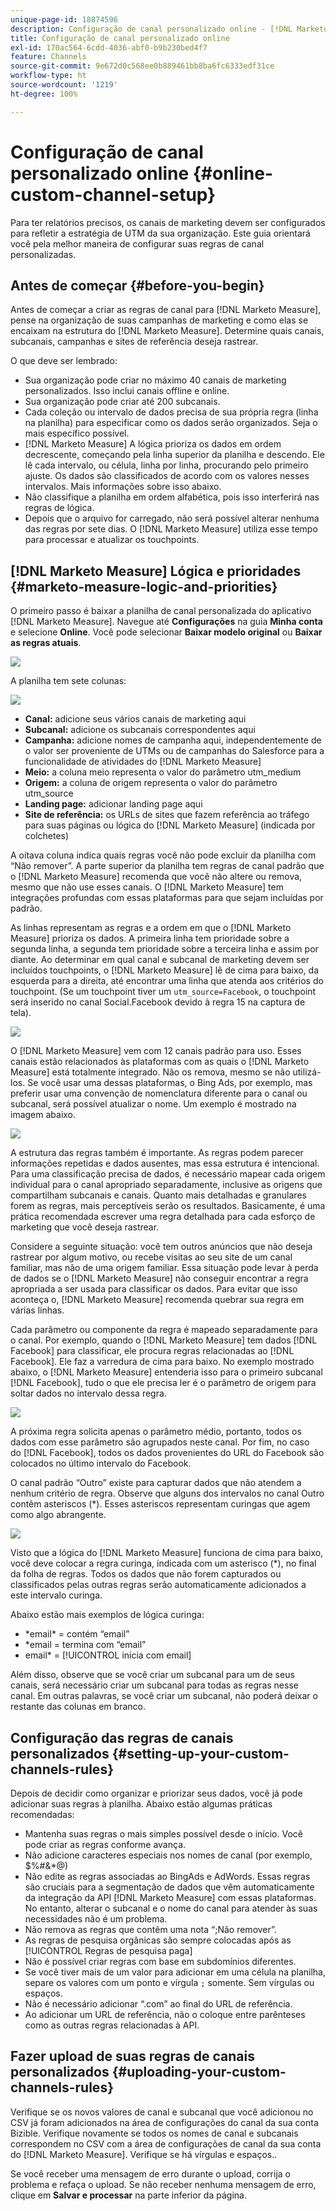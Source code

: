 ```yaml
---
unique-page-id: 18874596
description: Configuração de canal personalizado online - [!DNL Marketo Measure]
title: Configuração de canal personalizado online
exl-id: 170ac564-6cdd-4036-abf0-b9b230bed4f7
feature: Channels
source-git-commit: 9e672d0c568ee0b889461bb8ba6fc6333edf31ce
workflow-type: ht
source-wordcount: '1219'
ht-degree: 100%

---
```


# Configuração de canal personalizado online {#online-custom-channel-setup}

Para ter relatórios precisos, os canais de marketing devem ser configurados para refletir a estratégia de UTM da sua organização. Este guia orientará você pela melhor maneira de configurar suas regras de canal personalizadas.

## Antes de começar {#before-you-begin}

Antes de começar a criar as regras de canal para [!DNL Marketo Measure], pense na organização de suas campanhas de marketing e como elas se encaixam na estrutura do [!DNL Marketo Measure]. Determine quais canais, subcanais, campanhas e sites de referência deseja rastrear.

O que deve ser lembrado:

* Sua organização pode criar no máximo 40 canais de marketing personalizados. Isso inclui canais offline e online.
* Sua organização pode criar até 200 subcanais.
* Cada coleção ou intervalo de dados precisa de sua própria regra (linha na planilha) para especificar como os dados serão organizados. Seja o mais específico possível.
* [!DNL Marketo Measure] A lógica prioriza os dados em ordem decrescente, começando pela linha superior da planilha e descendo. Ele lê cada intervalo, ou célula, linha por linha, procurando pelo primeiro ajuste. Os dados são classificados de acordo com os valores nesses intervalos. Mais informações sobre isso abaixo.
* Não classifique a planilha em ordem alfabética, pois isso interferirá nas regras de lógica.
* Depois que o arquivo for carregado, não será possível alterar nenhuma das regras por sete dias. O [!DNL Marketo Measure] utiliza esse tempo para processar e atualizar os touchpoints.

## [!DNL Marketo Measure] Lógica e prioridades {#marketo-measure-logic-and-priorities}

O primeiro passo é baixar a planilha de canal personalizada do aplicativo [!DNL Marketo Measure]. Navegue até **Configurações** na guia **Minha conta** e selecione **Online**. Você pode selecionar **Baixar modelo original** ou **Baixar as regras atuais**.

![](assets/1.png)

A planilha tem sete colunas:

![](assets/2.png)

* **Canal:** adicione seus vários canais de marketing aqui
* **Subcanal:** adicione os subcanais correspondentes aqui
* **Campanha:** adicione nomes de campanha aqui, independentemente de o valor ser proveniente de UTMs ou de campanhas do Salesforce para a funcionalidade de atividades do [!DNL Marketo Measure]
* **Meio:** a coluna meio representa o valor do parâmetro utm_medium
* **Origem:** a coluna de origem representa o valor do parâmetro utm_source
* **Landing page:** adicionar landing page aqui
* **Site de referência:** os URLs de sites que fazem referência ao tráfego para suas páginas ou lógica do [!DNL Marketo Measure] (indicada por colchetes)

A oitava coluna indica quais regras você não pode excluir da planilha com “Não remover”. A parte superior da planilha tem regras de canal padrão que o [!DNL Marketo Measure] recomenda que você não altere ou remova, mesmo que não use esses canais. O [!DNL Marketo Measure] tem integrações profundas com essas plataformas para que sejam incluídas por padrão.

As linhas representam as regras e a ordem em que o [!DNL Marketo Measure] prioriza os dados. A primeira linha tem prioridade sobre a segunda linha, a segunda tem prioridade sobre a terceira linha e assim por diante. Ao determinar em qual canal e subcanal de marketing devem ser incluídos touchpoints, o [!DNL Marketo Measure] lê de cima para baixo, da esquerda para a direita, até encontrar uma linha que atenda aos critérios do touchpoint. (Se um touchpoint tiver um `utm_source=Facebook`, o touchpoint será inserido no canal Social.Facebook devido à regra 15 na captura de tela).

![](assets/3.png)

O [!DNL Marketo Measure] vem com 12 canais padrão para uso. Esses canais estão relacionados às plataformas com as quais o [!DNL Marketo Measure] está totalmente integrado. Não os remova, mesmo se não utilizá-los. Se você usar uma dessas plataformas, o Bing Ads, por exemplo, mas preferir usar uma convenção de nomenclatura diferente para o canal ou subcanal, será possível atualizar o nome. Um exemplo é mostrado na imagem abaixo.

![](assets/4.png)

A estrutura das regras também é importante. As regras podem parecer informações repetidas e dados ausentes, mas essa estrutura é intencional. Para uma classificação precisa de dados, é necessário mapear cada origem individual para o canal apropriado separadamente, inclusive as origens que compartilham subcanais e canais. Quanto mais detalhadas e granulares forem as regras, mais perceptíveis serão os resultados. Basicamente, é uma prática recomendada escrever uma regra detalhada para cada esforço de marketing que você deseja rastrear.

Considere a seguinte situação: você tem outros anúncios que não deseja rastrear por algum motivo, ou recebe visitas ao seu site de um canal familiar, mas não de uma origem familiar. Essa situação pode levar à perda de dados se o [!DNL Marketo Measure] não conseguir encontrar a regra apropriada a ser usada para classificar os dados. Para evitar que isso aconteça o, [!DNL Marketo Measure] recomenda quebrar sua regra em várias linhas.

Cada parâmetro ou componente da regra é mapeado separadamente para o canal. Por exemplo, quando o [!DNL Marketo Measure] tem dados [!DNL Facebook] para classificar, ele procura regras relacionadas ao [!DNL Facebook]. Ele faz a varredura de cima para baixo. No exemplo mostrado abaixo, o [!DNL Marketo Measure] entenderia isso para o primeiro subcanal [!DNL Facebook], tudo o que ele precisa ler é o parâmetro de origem para soltar dados no intervalo dessa regra.

![](assets/5.png)

A próxima regra solicita apenas o parâmetro médio, portanto, todos os dados com esse parâmetro são agrupados neste canal. Por fim, no caso do [!DNL Facebook], todos os dados provenientes do URL do Facebook são colocados no último intervalo do Facebook.

O canal padrão “Outro” existe para capturar dados que não atendem a nenhum critério de regra. Observe que alguns dos intervalos no canal Outro contêm asteriscos (&#42;). Esses asteriscos representam curingas que agem como algo abrangente.

![](assets/6.png)

Visto que a lógica do [!DNL Marketo Measure] funciona de cima para baixo, você deve colocar a regra curinga, indicada com um asterisco (&#42;), no final da folha de regras. Todos os dados que não forem capturados ou classificados pelas outras regras serão automaticamente adicionados a este intervalo curinga.

Abaixo estão mais exemplos de lógica curinga:

* &#42;email&#42; = contém “email”
* &#42;email = termina com “email”
* email&#42; = [!UICONTROL inicia com email]

Além disso, observe que se você criar um subcanal para um de seus canais, será necessário criar um subcanal para todas as regras nesse canal. Em outras palavras, se você criar um subcanal, não poderá deixar o restante das colunas em branco.

## Configuração das regras de canais personalizados {#setting-up-your-custom-channels-rules}

Depois de decidir como organizar e priorizar seus dados, você já pode adicionar suas regras à planilha. Abaixo estão algumas práticas recomendadas:

* Mantenha suas regras o mais simples possível desde o início. Você pode criar as regras conforme avança.
* Não adicione caracteres especiais nos nomes de canal (por exemplo, $%#&amp;&#42;@)
* Não edite as regras associadas ao BingAds e AdWords. Essas regras são cruciais para a segmentação de dados que vêm automaticamente da integração da API [!DNL Marketo Measure] com essas plataformas. No entanto, alterar o subcanal e o nome do canal para atender às suas necessidades não é um problema.
* Não remova as regras que contêm uma nota “;Não remover”.
* As regras de pesquisa orgânicas são sempre colocadas após as [!UICONTROL Regras de pesquisa paga]
* Não é possível criar regras com base em subdomínios diferentes.
* Se você tiver mais de um valor para adicionar em uma célula na planilha, separe os valores com um ponto e vírgula `;` somente. Sem vírgulas ou espaços.
* Não é necessário adicionar “.com” ao final do URL de referência.
* Ao adicionar um URL de referência, não o coloque entre parênteses como as outras regras relacionadas à API.

## Fazer upload de suas regras de canais personalizados {#uploading-your-custom-channels-rules}

Verifique se os novos valores de canal e subcanal que você adicionou no CSV já foram adicionados na área de configurações do canal da sua conta Bizible. Verifique novamente se todos os nomes de canal e subcanais correspondem no CSV com a área de configurações de canal da sua conta do [!DNL Marketo Measure]. Verifique se há vírgulas e espaços..

Se você receber uma mensagem de erro durante o upload, corrija o problema e refaça o upload. Se não receber nenhuma mensagem de erro, clique em **Salvar e processar** na parte inferior da página.
